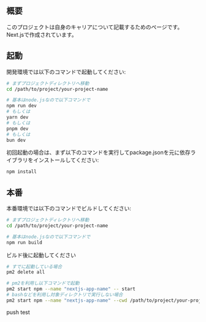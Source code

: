 ## 概要
このプロジェクトは自身のキャリアについて記載するためのページです。Next.jsで作成されています。

## 起動

開発環境では以下のコマンドで起動してください:

```bash
# まずプロジェクトディレクトリへ移動
cd /path/to/project/your-project-name

# 基本はnode.jsなので以下コマンドで
npm run dev
# もしくは
yarn dev
# もしくは
pnpm dev
# もしくは
bun dev
```

初回起動の場合は、まず以下のコマンドを実行してpackage.jsonを元に依存ライブラリをインストールしてください:

```bash
npm install
```

## 本番

本番環境では以下のコマンドでビルドしてください:

```bash
# まずプロジェクトディレクトリへ移動
cd /path/to/project/your-project-name

# 基本はnode.jsなので以下コマンドで
npm run build
```

ビルド後に起動してください

```bash
# すでに起動している場合
pm2 delete all

# pm2を利用し以下コマンドで起動
pm2 start npm --name "nextjs-app-name" -- start
# bashなどを利用し対象ディレクトリで実行しない場合
pm2 start npm --name "nextjs-app-name" --cwd /path/to/project/your-project-name -- run start
```

push test